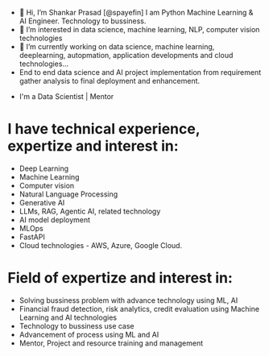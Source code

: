 - 👋 Hi, I’m Shankar Prasad [@spayefin] I am Python Machine Learning & AI Engineer. Technology to bussiness.
- 👀 I’m interested in data science, machine learning, NLP, computer vision technologies
- 🌱 I’m currently working on data science, machine learning, deeplearning, autopmation, application developments and cloud technologies...
- End to end data science and AI project implementation from requirement gather analysis to final deployment and enhancement.
  
* I'm a Data Scientist | Mentor
# I have technical experience, expertize and interest in:
* Deep Learning
* Machine Learning
* Computer vision
* Natural Language Processing
* Generative AI
* LLMs, RAG, Agentic AI, related technology
* AI model deployment
* MLOps
* FastAPI
* Cloud technologies - AWS, Azure, Google Cloud.

# Field of expertize and interest in:
* Solving bussiness problem with advance technology using ML, AI 
* Financial fraud detection, risk analytics, credit evaluation using Machine Learning and AI technologies
* Technology to bussiness use case
* Advancement of process using ML and AI
* Mentor, Project and resource training and management

<!---
spayefin/spayefin is a ✨ special ✨ repository because its `README.md` (this file) appears on your GitHub profile.
You can click the Preview link to take a look at your changes.
--->

